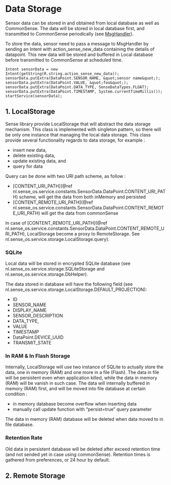 # Data Storage

Sensor data can be stored in and obtained from local database as well as CommonSense. The data will be stored in local database first, and transmitted to CommonSense periodically (see [MsgHandler](documentation/msg_handler.md)). 

To store the data, sensor need to pass a message to MsgHandler by sending an Intent with action_sense_new_data containing the details of datapoint. This new data will be stored and buffered in Local database before transmitted to CommonSense at scheduled time.

    Intent sensorData = new Intent(getString(R.string.action_sense_new_data));
    sensorData.putExtra(DataPoint.SENSOR_NAME, &quot;sensor name&quot;);
    sensorData.putExtra(DataPoint.VALUE, &quot;foo&quot;);
    sensorData.putExtra(DataPoint.DATA_TYPE, SenseDataTypes.FLOAT);
    sensorData.putExtra(DataPoint.TIMESTAMP, System.currentTimeMillis());
    startService(sensorData);


## 1. LocalStorage 

Sense library provide LocalStorage that will abstract the data storage mechanism. This class is implemented with singleton pattern, so there will be only one instance that managing the local data storage. This class provide several functionality regards to data storage, for example :
* insert new data,
* delete existing data,
* update existing data, and
* query for data

Query can be done with two URI path scheme, as follow :
* [CONTENT_URI_PATH](@ref nl.sense_os.service.constants.SensorData.DataPoint.CONTENT_URI_PATH) scheme, will get the data from both inMemory and persisted
* [CONTENT_REMOTE_URI_PATH](@ref nl.sense_os.service.constants.SensorData.DataPoint.CONTENT_REMOTE_URI_PATH) will get the data from commonSense

In case of [CONTENT_REMOTE_URI_PATH](@ref nl.sense_os.service.constants.SensorData.DataPoint.CONTENT_REMOTE_URI_PATH), LocalStorage become a proxy to RemoteStorage. See nl.sense_os.service.storage.LocalStorage.query).

### SQLite

Local data will be stored in encrypted SQLite database (see nl.sense_os.service.storage.SQLiteStorage and nl.sense_os.service.storage.DbHelper).

The data stored in database will have the following field (see nl.sense_os.service.storage.LocalStorage.DEFAULT_PROJECTION):
* ID
* SENSOR_NAME
* DISPLAY_NAME
* SENSOR_DESCRIPTION
* DATA_TYPE,
* VALUE
* TIMESTAMP
* DataPoint.DEVICE_UUID
* TRANSMIT_STATE

### In RAM & In Flash Storage

Internally, LocalStorage will use two instance of SQLite to actually store the data, one in memory (RAM) and one more in a file (Flash). The data in file will be persistent even when application killed, while the data in memory (RAM) will be vanish in such case. The data will internally buffered in memory (RAM) first, and will be moved into file database at certain condition :
* in memory database become overflow when inserting data
* manually call update function with “persist=true” query parameter

The data in memory (RAM) database will be deleted when data moved to in file database.

### Retention Rate

Old data in persistent database will be deleted after exceed retention time (and not sended yet in case using commonSense). Retention times is gathered from preferences, or 24 hour by default.


## 2. Remote Storage



